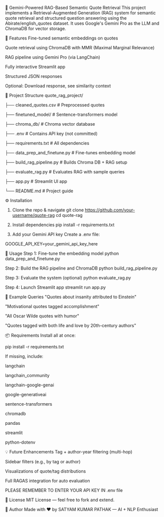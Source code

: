 🧠 Gemini-Powered RAG-Based Semantic Quote Retrieval
This project implements a Retrieval-Augmented Generation (RAG) system for semantic quote retrieval and structured question answering using the Abirate/english_quotes dataset. It uses Google's Gemini Pro as the LLM and ChromaDB for vector storage.

🚀 Features
Fine-tuned semantic embeddings on quotes

Quote retrieval using ChromaDB with MMR (Maximal Marginal Relevance)

RAG pipeline using Gemini Pro (via LangChain)

Fully interactive Streamlit app

Structured JSON responses

Optional: Download response, see similarity context

📁 Project Structure
quote_rag_project/

├── cleaned_quotes.csv               # Preprocessed quotes

├── finetuned_model/                # Sentence-transformers model

├── chroma_db/                      # Chroma vector database

├── .env                            # Contains API key (not committed)

├── requirements.txt                # All dependencies

├── data_prep_and_finetune.py       # Fine-tunes embedding model

├── build_rag_pipeline.py           # Builds Chroma DB + RAG setup

├── evaluate_rag.py                 # Evaluates RAG with sample queries

├── app.py                          # Streamlit UI app

└── README.md                       # Project guide

⚙️ Installation
1. Clone the repo & navigate
git clone https://github.com/your-username/quote-rag
cd quote-rag

2. Install dependencies
pip install -r requirements.txt

3. Add your Gemini API key
Create a .env file:

GOOGLE_API_KEY=your_gemini_api_key_here

🔧 Usage
Step 1: Fine-tune the embedding model
python data_prep_and_finetune.py

Step 2: Build the RAG pipeline and ChromaDB
python build_rag_pipeline.py

Step 3: Evaluate the system (optional)
python evaluate_rag.py

Step 4: Launch Streamlit app
streamlit run app.py

🧪 Example Queries
"Quotes about insanity attributed to Einstein"

"Motivational quotes tagged accomplishment"

"All Oscar Wilde quotes with humor"

"Quotes tagged with both life and love by 20th-century authors"

📦 Requirements
Install all at once:

pip install -r requirements.txt

If missing, include:

langchain

langchain_community

langchain-google-genai

google-generativeai

sentence-transformers

chromadb

pandas

streamlit

python-dotenv

💡 Future Enhancements
Tag + author-year filtering (multi-hop)

Sidebar filters (e.g., by tag or author)

Visualizations of quote/tag distributions

Full RAGAS integration for auto evaluation

PLEASE REMEMBER TO ENTER YOUR API KEY IN .env file

📜 License
MIT License — feel free to fork and extend.

👤 Author
Made with ❤️ by SATYAM KUMAR PATHAK  — AI + NLP Enthusiast
